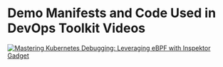 # Demo Manifests and Code Used in DevOps Toolkit Videos

[![Mastering Kubernetes Debugging: Leveraging eBPF with Inspektor Gadget](https://img.youtube.com/vi/6cwb3xNcqqI/0.jpg)](https://youtu.be/6cwb3xNcqqI)